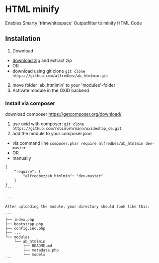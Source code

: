 HTML minify
=============================
Enables Smarty 'trimwhitespace' Outputfilter to minify HTML Code

Installation
------------

1.    Download
 * [download zip](https://github.com/alfredbez/ab_htmlmin/archive/master.zip) and extract zip
 * OR
 * download using git clone ```git clone https://github.com/alfredbez/ab_htmlmin.git```
2.    move folder 'ab_htmlmin' to your 'modules'-folder
3.    Activate module in the OXID backend

### Install via composer
download composer https://getcomposer.org/download/

1. use oxid with composer: ```git clone https://github.com/robinlehrmann/oxideshop_ce.git```
2. add the module to your composer.json
 * via command line ```composer.phar require alfredbez/ab_htmlmin dev-master```
 * OR
 * manually
````
{
    "require": {
        "alfredbez/ab_htmlmin": "dev-master"
    }
}
```

----

After uploading the module, your directory should look like this:

```
├── index.php
├── bootstrap.php
├── config.inc.php
├── ...
└── modules
    └── ab_htmlmin
        ├── README.md
        ├── metadata.php
        └── models
```

